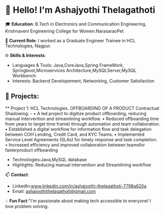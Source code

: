# 👋 Hello! I'm Ashajyothi Thelagathoti

🎓 **Education**: B.Tech in Electronics and Communication Engineering, Krishnaveni Engineering 
                   College for Women.NarasaraoPet

💼 **Current Role**: I worked as a Graduate Engineer Trainee in HCL Technologies, Nagpur.

🌐 **Skills & Interests**:
 - Languages & Tools: Java,CoreJava,Spring FrameWork, Springboot,Microservices 
                      Architecture,MySQLServer,MySQL Workbench
 - Interests: Backend Developement, Networking, Customer Satisfaction

## 🚀 Projects: 
 ** Project 1:  HCL Technologies.
    OFFBOARDING OF A PRODUCT
    Contractual Shadowing: -
   • A led project to digitize product offboarding, reducing manual intervention and
     streamlining workflow.
   • Reduced offboarding time from years to target time frame) through
     automation and team collaboration.
   • Established a digital workflow for information flow and task delegation between
     COH Lending, Credit Card, and KYC Teams.
   • Implemented Service Level Agreements (SLAs) for timely response and task
     completion.
   • Increased efficiency and improved collaboration between teamsfor fasterproduct
     offboarding
- Technologies:Java,MySQL database
- Highlights: Reducing manual intervention and
              Streamlining workflow
  
     

📫 **Contact**:
- LinkedIn:www.linkedin.com/in/ashajyothi-thelagathoti-7798a620a
- Email: ashajyothithelagathoti@gmail.com

💡 **Fun Fact**:"I'm passionate about making tech accessible to everyone!
                 I love problem solving.



  
